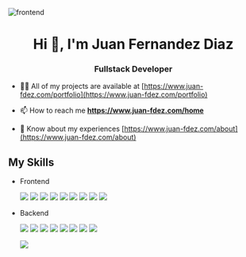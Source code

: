 ![frontend](https://www.nettechnocrats.com/sanadm/BlogAdmin/uploads/who-is-a-full-stack-web-developer-and-what-skills-he-she-should-have-.jpg)

<h1 align="center">Hi 👋, I'm Juan Fernandez Diaz</h1>
<h3 align="center">Fullstack Developer</h3>

- 👨‍💻 All of my projects are available at [https://www.juan-fdez.com/portfolio](https://www.juan-fdez.com/portfolio)

- 📫 How to reach me **https://www.juan-fdez.com/home**

- 📄 Know about my experiences [https://www.juan-fdez.com/about](https://www.juan-fdez.com/about)

## My Skills

- Frontend
  <p>
    <img src="https://img.icons8.com/color/48/000000/html-5--v1.png"/>
    <img src="https://img.icons8.com/color/48/000000/css3.png"/>
    <img src="https://img.icons8.com/color/48/000000/sass.png"/>
    <img src="https://img.icons8.com/color/48/000000/bootstrap.png"/>
    <img src="https://img.icons8.com/color/48/000000/javascript--v1.png"/>
    <img src="https://img.icons8.com/color/48/000000/typescript.png"/>
  <img src="https://img.icons8.com/external-tal-revivo-color-tal-revivo/42/000000/external-jquery-is-a-javascript-library-designed-to-simplify-html-logo-color-tal-revivo.png"/>
    <img src="https://img.icons8.com/plasticine/52/000000/react.png"/>
    <img src="https://img.icons8.com/color/44/000000/angularjs.png"/>
  </p>

- Backend
   <p>
    <img src="https://img.icons8.com/fluency/48/000000/node-js.png"/> 
    <img src="https://img.icons8.com/offices/48/000000/php-logo.png"/>
    <img src="https://img.icons8.com/fluency/48/000000/laravel.png"/>
    <img src="https://img.icons8.com/color/48/000000/mysql-logo.png"/>
    <img src="https://img.icons8.com/color/48/000000/javascript--v1.png"/>
    <img src="https://img.icons8.com/color/48/000000/typescript.png"/>
    <img src="https://img.icons8.com/plasticine/52/000000/react.png"/>
    <img src="https://img.icons8.com/color/44/000000/angularjs.png"/>
  </p>
  
  
  
  
  
  <img src="https://img.icons8.com/color/48/000000/mongodb.png"/>

